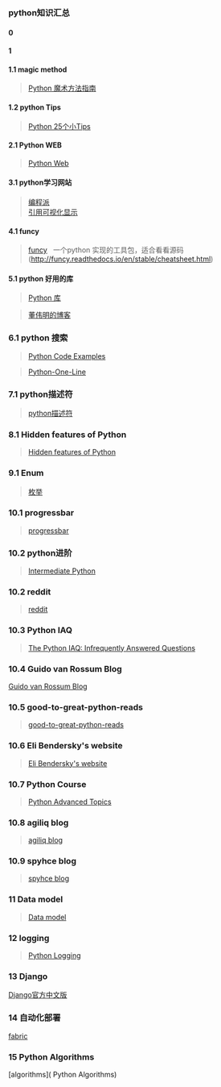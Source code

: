 ### python知识汇总

#### 0
#### 1
#### 1.1 magic method
> [Python 魔术方法指南](https://github.com/PyCodersCN/PyCodersCN/blob/master/issue6/a-guide-to-pythons-magic-methods.rst)  <br/>

#### 1.2 python Tips
> [Python 25个小Tips](http://book.pythontips.com/en/latest/index.html)            <br/>

#### 2.1 Python WEB
>[Python Web](http://python-web-guide.readthedocs.io/zh/latest/)                     <br/>


#### 3.1 python学习网站
>[编程派](http://codingpy.com/) </br>
>[引用可视化显示]( http://www.pythontutor.com)</br>


#### 4.1 funcy 
>[funcy](http://funcy.readthedocs.io/en/stable/overview.html)   一个python 实现的工具包，适合看看源码
> (http://funcy.readthedocs.io/en/stable/cheatsheet.html)


#### 5.1 python 好用的库
>[Python 库](https://segmentfault.com/a/1190000010103386)

>[董伟明的博客](https://dongweiming.github.io/)

### 6.1 python 搜索

> [Python Code Examples](https://www.programcreek.com/python/)

> [Python-One-Line](https://arunrocks.com/python-one-liner-games/)

### 7.1 python描述符

> [python描述符](http://python.jobbole.com/tag/描述符/)

### 8.1 Hidden features of Python

> [Hidden features of Python](https://stackoverflow.com/questions/101268/hidden-features-of-python#109182)

### 9.1 Enum

> [枚举](https://docs.python.org/3/library/enum.html)

### 10.1 progressbar

> [progressbar](http://progressbar-2.readthedocs.io/en/latest/index.html)

### 10.2 python进阶

> [Intermediate Python](https://github.com/eastlakeside/interpy-zh)

### 10.2 reddit 

> [reddit](https://www.reddit.com/r/Python/)

### 10.3 Python IAQ

> [The Python IAQ: Infrequently Answered Questions](http://norvig.com/python-iaq.html)

### 10.4 Guido van Rossum Blog

[Guido van Rossum Blog](https://www.blogger.com/profile/12821714508588242516)

### 10.5 good-to-great-python-reads 

> [good-to-great-python-reads](http://jessenoller.com/good-to-great-python-reads/)

### 10.6 Eli Bendersky's website

> [Eli Bendersky's website](https://eli.thegreenplace.net/archives/all)

### 10.7 Python Course

> [Python Advanced Topics](https://www.python-course.eu/advanced_topics.php)

### 10.8  agiliq blog
> [agiliq blog](https://www.agiliq.com/blog/)

### 10.9  spyhce blog
> [spyhce blog](https://spyhce.com/blog)

### 11 Data model

> [Data model](https://docs.python.org/3/reference/datamodel.html)

### 12 logging

> [Python Logging](https://docs.python.org/3/library/logging.html)



### 13 Django

[Django官方中文版](https://docs.djangoproject.com/zh-hans/2.0/)



### 14 自动化部署

[fabric](http://www.fabfile.org)



### 15 Python Algorithms

[algorithms]( Python Algorithms)



